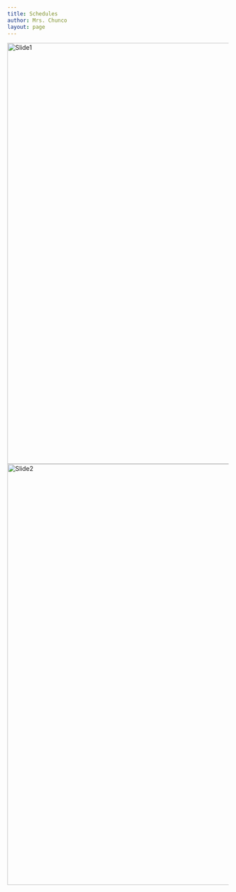 ```yaml
---
title: Schedules
author: Mrs. Chunco
layout: page
---
```

<img class="alignleft wp-image-748 size-full" src="http://www.mrschunco.com/wp-content/uploads/2013/07/Slide1.jpg" alt="Slide1" width="720" height="960" />[<img class="alignleft wp-image-749 size-full" src="http://www.mrschunco.com/wp-content/uploads/2013/07/Slide2.jpg" alt="Slide2" width="720" height="960" />][1]

&nbsp;

&nbsp;

 [1]: http://www.mrschunco.com/wp-content/uploads/2013/07/Slide2.jpg